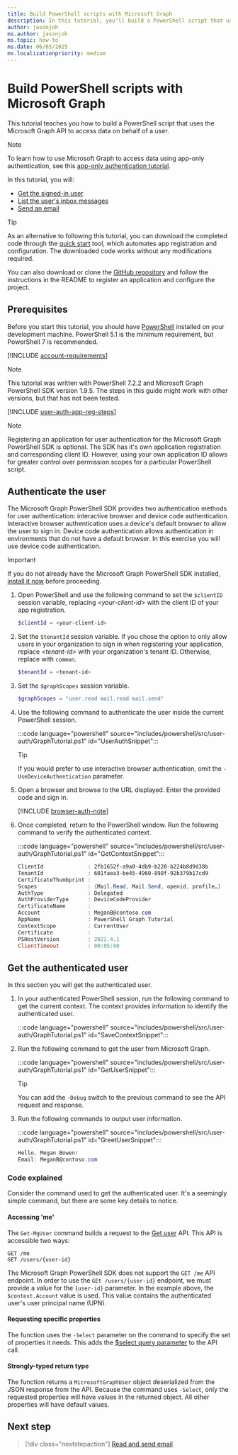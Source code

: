 ```yaml
---
title: Build PowerShell scripts with Microsoft Graph
description: In this tutorial, you'll build a PowerShell script that uses the Microsoft Graph API to access data on behalf of a user.
author: jasonjoh
ms.author: jasonjoh
ms.topic: how-to
ms.date: 06/03/2025
ms.localizationpriority: medium
---
```


# Build PowerShell scripts with Microsoft Graph

This tutorial teaches you how to build a PowerShell script that uses the Microsoft Graph API to access data on behalf of a user.

> [!NOTE]
> To learn how to use Microsoft Graph to access data using app-only authentication, see this [app-only authentication tutorial](powershell-app-only.md).

In this tutorial, you will:

- [Get the signed-in user](/graph/api/user-get)
- [List the user's inbox messages](/graph/api/user-list-messages)
- [Send an email](/graph/api/user-sendmail)

> [!TIP]
> As an alternative to following this tutorial, you can download the completed code through the [quick start](https://developer.microsoft.com/graph/quick-start?state=option-powershell) tool, which automates app registration and configuration. The downloaded code works without any modifications required.
>
> You can also download or clone the [GitHub repository](https://github.com/microsoftgraph/msgraph-training-powershell/tree/main/user-auth) and follow the instructions in the README to register an application and configure the project.

## Prerequisites

Before you start this tutorial, you should have [PowerShell](/powershell) installed on your development machine. PowerShell 5.1 is the minimum requirement, but PowerShell 7 is recommended.

[!INCLUDE [account-requirements](includes/shared/account-requirements.md)]

> [!NOTE]
> This tutorial was written with PowerShell 7.2.2 and Microsoft Graph PowerShell SDK version 1.9.5. The steps in this guide might work with other versions, but that has not been tested.

[!INCLUDE [user-auth-app-reg-steps](includes/shared/user-auth-app-reg-steps.md)]

> [!NOTE]
> Registering an application for user authentication for the Microsoft Graph PowerShell SDK is optional. The SDK has it's own application registration and corresponding client ID. However, using your own application ID allows for greater control over permission scopes for a particular PowerShell script.

## Authenticate the user

The Microsoft Graph PowerShell SDK provides two authentication methods for user authentication: interactive browser and device code authentication. Interactive browser authentication uses a device's default browser to allow the user to sign in. Device code authentication allows authentication in environments that do not have a default browser. In this exercise you will use device code authentication.

> [!IMPORTANT]
> If you do not already have the Microsoft Graph PowerShell SDK installed, [install it now](/powershell/microsoftgraph/installation) before proceeding.

1. Open PowerShell and use the following command to set the `$clientID` session variable, replacing *&lt;your-client-id&gt;* with the client ID of your app registration.

    ```powershell
    $clientId = <your-client-id>
    ```

1. Set the `$tenantId` session variable. If you chose the option to only allow users in your organization to sign in when registering your application, replace *&lt;tenant-id&gt;* with your organization's tenant ID. Otherwise, replace with `common`.

    ```powershell
    $tenantId = <tenant-id>
    ```

1. Set the `$graphScopes` session variable.

    ```powershell
    $graphScopes = "user.read mail.read mail.send"
    ```

1. Use the following command to authenticate the user inside the current PowerShell session.

    :::code language="powershell" source="includes/powershell/src/user-auth/GraphTutorial.ps1" id="UserAuthSnippet":::

    > [!TIP]
    > If you would prefer to use interactive browser authentication, omit the `-UseDeviceAuthentication` parameter.

1. Open a browser and browse to the URL displayed. Enter the provided code and sign in.

    [!INCLUDE [browser-auth-note](includes/shared/browser-auth-note.md)]

1. Once completed, return to the PowerShell window. Run the following command to verify the authenticated context.

    :::code language="powershell" source="includes/powershell/src/user-auth/GraphTutorial.ps1" id="GetContextSnippet":::

    ```powershell
    ClientId              : 2fb1652f-a9a0-4db9-b220-b224b8d9d38b
    TenantId              : 601faea3-be45-4960-898f-92b379b17cd9
    CertificateThumbprint :
    Scopes                : {Mail.Read, Mail.Send, openid, profile…}
    AuthType              : Delegated
    AuthProviderType      : DeviceCodeProvider
    CertificateName       :
    Account               : MeganB@contoso.com
    AppName               : PowerShell Graph Tutorial
    ContextScope          : CurrentUser
    Certificate           :
    PSHostVersion         : 2022.4.1
    ClientTimeout         : 00:05:00
    ```

## Get the authenticated user

In this section you will get the authenticated user.

1. In your authenticated PowerShell session, run the following command to get the current context. The context provides information to identify the authenticated user.

    :::code language="powershell" source="includes/powershell/src/user-auth/GraphTutorial.ps1" id="SaveContextSnippet":::

1. Run the following command to get the user from Microsoft Graph.

    :::code language="powershell" source="includes/powershell/src/user-auth/GraphTutorial.ps1" id="GetUserSnippet":::

    > [!TIP]
    > You can add the `-Debug` switch to the previous command to see the API request and response.

1. Run the following commands to output user information.

    :::code language="powershell" source="includes/powershell/src/user-auth/GraphTutorial.ps1" id="GreetUserSnippet":::

    ```powershell
    Hello, Megan Bowen!
    Email: MeganB@contoso.com
    ```

### Code explained

Consider the command used to get the authenticated user. It's a seemingly simple command, but there are some key details to notice.

#### Accessing 'me'

The `Get-MgUser` command builds a request to the [Get user](/graph/api/user-get) API. This API is accessible two ways:

```http
GET /me
GET /users/{user-id}
```

The Microsoft Graph PowerShell SDK does not support the `GET /me` API endpoint. In order to use the `GEt /users/{user-id}` endpoint, we must provide a value for the `{user-id}` parameter. In the example above, the `$context.Account` value is used. This value contains the authenticated user's user principal name (UPN).

#### Requesting specific properties

The function uses the `-Select` parameter on the command to specify the set of properties it needs. This adds the [$select query parameter](/graph/query-parameters#select-parameter) to the API call.

#### Strongly-typed return type

The function returns a `MicrosoftGraphUser` object deserialized from the JSON response from the API. Because the command uses `-Select`, only the requested properties will have values in the returned object. All other properties will have default values.

## Next step

> [!div class="nextstepaction"]
> [Read and send email](powershell-email.md)
